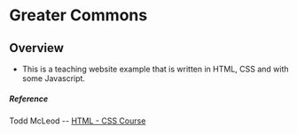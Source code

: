 # Greater Commons

## Overview

* This is a teaching website example that is written in HTML, CSS and with some Javascript.

##### Reference

Todd McLeod -- [HTML - CSS Course](https://www.udemy.com/course/html-tutorial/) 